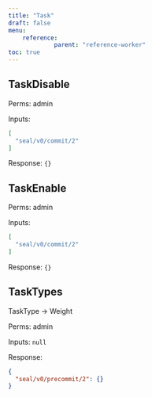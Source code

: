 ```yaml
---
title: "Task"
draft: false
menu:
    reference:
             parent: "reference-worker"
toc: true
---
```


## TaskDisable

Perms: admin

Inputs:

```json
[
  "seal/v0/commit/2"
]
```

Response: `{}`

## TaskEnable

Perms: admin

Inputs:

```json
[
  "seal/v0/commit/2"
]
```

Response: `{}`

## TaskTypes

TaskType -> Weight

Perms: admin

Inputs: `null`

Response:

```json
{
  "seal/v0/precommit/2": {}
}
```
